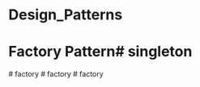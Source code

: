 # Design_Patterns
# Factory Pattern#   s i n g l e t o n  
 #   f a c t o r y  
 #   f a c t o r y  
 #   f a c t o r y  
 